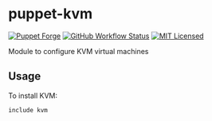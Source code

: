 puppet-kvm
===========

[![Puppet Forge](https://img.shields.io/puppetforge/v/halyard/kvm.svg)](https://forge.puppetlabs.com/halyard/kvm)
[![GitHub Workflow Status](https://img.shields.io/github/actions/workflow/status/halyard/puppet-kvm/build.yml?branch=main)](https://github.com/halyard/puppet-kvm/actions)
[![MIT Licensed](http://img.shields.io/badge/license-MIT-green.svg?style=flat)](https://tldrlegal.com/license/mit-license)

Module to configure KVM virtual machines

## Usage

To install KVM:

```puppet
include kvm
```

